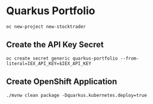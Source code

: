 # Quarkus Portfolio

```shell script
oc new-project new-stocktrader
```

## Create the API Key Secret
```shell script
oc create secret generic quarkus-portfolio --from-literal=IEX_API_KEY=$IEX_API_KEY
```

## Create OpenShift Application

```shell script
./mvnw clean package -Dquarkus.kubernetes.deploy=true
```